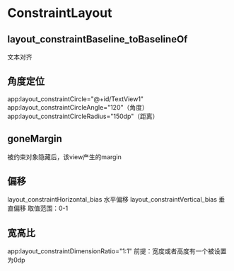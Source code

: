 # ConstraintLayout
## layout_constraintBaseline_toBaselineOf
文本对齐

## 角度定位
app:layout_constraintCircle="@+id/TextView1"
app:layout_constraintCircleAngle="120"（角度）
app:layout_constraintCircleRadius="150dp"（距离）

## goneMargin
被约束对象隐藏后，该view产生的margin

## 偏移
layout_constraintHorizontal_bias 水平偏移
layout_constraintVertical_bias 垂直偏移
取值范围：0-1

## 宽高比
app:layout_constraintDimensionRatio="1:1"
前提：宽度或者高度有一个被设置为0dp

